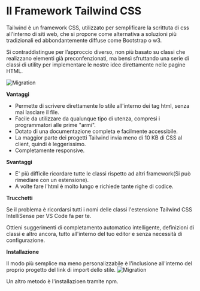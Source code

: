 # Il Framework Tailwind CSS

Tailwind è un framework CSS, utilizzato per semplificare la scrittuta di css all'interno di siti web, che si propone come alternativa a soluzioni più tradizionali ed abbondantemente diffuse come Bootstrap o w3.


Si contraddistingue per l’approccio diverso, non più basato su classi che realizzano elementi già preconfenzionati, ma bensì sfruttando una serie di classi di utility per implementare le nostre idee direttamente nelle pagine HTML.

![Migration](../immagini/img_0_0.png)


**Vantaggi**


- Permette di scrivere direttamente lo stile all'interno dei tag html, senza mai lasciare il file. 
- Facile da utilizzare da qualunque tipo di utenza, compresi i programmatori alle prime "armi".
- Dotato di una documentazione completa e facilmente accessibile.
- La maggior parte dei progetti Tailwind invia meno di 10 KB di CSS al client, quindi è leggerissimo.
- Completamente responsive.

**Svantaggi**

- E' più difficile ricordare tutte le classi rispetto ad altri framework(Si può rimediare con un estensione).
- A volte fare l'html è molto lungo e richiede tante righe di codice.

**Trucchetti**


Se il problema è ricordarsi tutti i nomi delle classi l'estensione Tailwind CSS IntelliSense per VS Code fa per te.

Ottieni suggerimenti di completamento automatico intelligente, definizioni di classi e altro ancora, tutto all'interno del tuo editor e senza necessità di configurazione.


**Installazione**

Il modo più semplice ma meno personalizzabile è l'inclusione all'interno del proprio progetto del link di import dello stile.
![Migration](../immagini/img_0_0.png)

Un altro metodo è l'installazioen tramite npm. 
